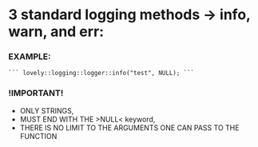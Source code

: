 # 3 standard logging methods -> info, warn, and err:

### EXAMPLE:
    ``` lovely::logging::logger::info("test", NULL); ```

### !IMPORTANT!
 - ONLY STRINGS, 
 - MUST END WITH THE >NULL< keyword,
 - THERE IS NO LIMIT TO THE ARGUMENTS ONE CAN PASS TO THE FUNCTION

